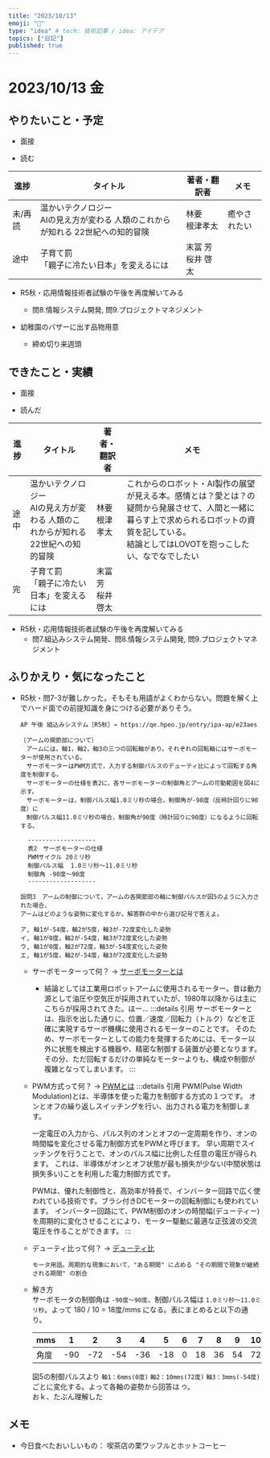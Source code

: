 ```yaml
---
title: "2023/10/13"
emoji: "💭"
type: "idea" # tech: 技術記事 / idea: アイデア
topics: ["日記"]
published: true
---
```


# 2023/10/13 金

## やりたいこと・予定

- 面接

- 読む

| 進捗 | タイトル | 著者・翻訳者 | メモ |
| ---- | ---- | ---- | ---- |
| 未/再読 | 温かいテクノロジー <br>AIの見え方が変わる 人類のこれからが知れる 22世紀への知的冒険 | 林要<br>根津孝太  | 癒やされたい |
| 途中 | 子育て罰 <br>「親子に冷たい日本」を変えるには| 末冨 芳 <br>桜井 啓太  |  |

- R5秋・応用情報技術者試験の午後を再度解いてみる
    - 問8.情報システム開発, 問9.プロジェクトマネジメント

- 幼稚園のバザーに出す品物用意
    - 締め切り来週頭

## できたこと・実績

- 面接

- 読んだ

| 進捗 | タイトル | 著者・翻訳者 | メモ |
| ---- | ---- | ---- | ---- |
| 途中 | 温かいテクノロジー <br>AIの見え方が変わる 人類のこれからが知れる 22世紀への知的冒険 | 林要<br>根津孝太  | これからのロボット・AI製作の展望が見える本。感情とは？愛とは？の疑問から発展させて、人間と一緒に暮らす上で求められるロボットの資質を記している。<br>結論としてはLOVOTを抱っこしたい、なでなでしたい |
| 完 | 子育て罰 <br>「親子に冷たい日本」を変えるには| 末冨 芳 <br>桜井 啓太  |  |

- R5秋・応用情報技術者試験の午後を再度解いてみる
    - 問7.組込みシステム開発、問8.情報システム開発, 問9.プロジェクトマネジメント

## ふりかえり・気になったこと

- R5秋・問7-3が難しかった。そもそも用語がよくわからない。問題を解く上でハード面での前提知識を身につける必要がありそう。

  ```
  AP 午後 組込みシステム［R5秋］→ https://qe.hpeo.jp/entry/ipa-ap/e23aes

  〔アームの関節部について〕
  　アームには，軸1，軸2，軸3の三つの回転軸があり，それぞれの回転軸にはサーボモーターが使用されている。
  　サーボモーターはPWM方式で，入力する制御パルスのデューティ比によって回転する角度を制御する。
  　サーボモーターの仕様を表2に，各サーボモーターの制御角とアームの可動範囲を図4に示す。
  　サーボモーターは，制御パルス幅1.0ミリ秒の場合，制御角が-90度（反時計回りに90度）に
  　制御パルス幅11.0ミリ秒の場合，制御角が90度（時計回りに90度）になるように回転する。

    -------------------
    表2　サーボモーターの仕様
    PWMサイクル	20ミリ秒
    制御パルス幅	1.0ミリ秒〜11.0ミリ秒
    制御角	-90度〜90度
    -------------------

  設問3　アームの制御について，アームの各関節部の軸に制御パルスが図5のように入力された場合，
  アームはどのような姿勢に変化するか。解答群の中から選び記号で答えよ。

  ア, 軸1が-54度，軸2が5度，軸3が-72度変化した姿勢
  イ, 軸1が0度，軸2が-54度，軸3が72度変化した姿勢
  ウ, 軸1が0度，軸2が72度，軸3が-54度変化した姿勢
  エ, 軸1が5度，軸2が-54度，軸3が72度変化した姿勢

  ```

  - サーボモーターって何？ → [サーボモーターとは](https://engineer.fabcross.jp/archeive/211111_servo.html)
    - 結論としては工業用ロボットアームに使用されるモーター。昔は動力源として油圧や空気圧が採用されていたが、1980年以降からは主にこちらが採用されてきた。ほー…
    :::details 引用
    サーボモーターとは、指示を出した通りに、位置／速度／回転力（トルク）などを正確に実現するサーボ機構に使用されるモーターのことです。
    そのため、サーボモーターとしての能力を発揮するためには、モーター以外に状態を検出する機器や、精密な制御する装置が必要となります。
    その分、ただ回転するだけの単純なモーターよりも、構成や制御が複雑となってしまいます。
    :::

  - PWM方式って何？ → [PWMとは](https://toshiba.semicon-storage.com/jp/semiconductor/knowledge/e-learning/brushless-motor/chapter3/what-pwm.html)
    :::details 引用
    PWM(Pulse Width Modulation)とは、半導体を使った電力を制御する方式の１つです。
    オンとオフの繰り返しスイッチングを行い、出力される電力を制御します。

    一定電圧の入力から、パルス列のオンとオフの一定周期を作り、オンの時間幅を変化させる電力制御方式をPWMと呼びます。
    早い周期でスイッチングを行うことで、オンのパルス幅に比例した任意の電圧が得られます。
    これは、半導体がオンとオフ状態が最も損失が少ない(中間状態は損失多い)ことを利用した電力制御方式です。

    PWMは、優れた制御性と、高効率が特長で、インバーター回路で広く使われている技術です。ブラシ付きDCモーターの回転制御にも使われています。
    インバーター回路にて、PWM制御のオンの時間幅(デューティー)を周期的に変化させることにより、モーター駆動に最適な正弦波の交流電圧を作ることができます。
    :::

  - デューティ比って何？ → [デューティ比](https://www.nidec.com/jp/technology/motor/glossary/item/duty#:~:text=%E5%91%A8%E6%9C%9F%E7%9A%84%E3%81%AA%E7%8F%BE%E8%B1%A1%E3%81%AB%E3%81%8A%E3%81%84%E3%81%A6,%E6%9C%9F%E9%96%93%22%20%E3%81%AE%E5%89%B2%E5%90%88%E3%81%A7%E3%81%82%E3%82%8B%E3%80%82)
    ```
    モータ用語。周期的な現象において、"ある期間" に占める "その期間で現象が継続される期間" の割合
    ```

  - 解き方<br>
  サーボモータの制御角は `-90度〜90度`、制御パルス幅は `1.0ミリ秒〜11.0ミリ秒`。よって 180 / 10 = 18度/mms になる。表にまとめると以下の通り。

    mms|1|2|3|4|5|6|7|8|9|10
    ---|---|---|---|---|---|---|---|---|---|---
    角度|-90|-72|-54|-36|-18|0|18|36|54|72

    図5の制御パルスより `軸1：6mms(0度)` `軸2：10mms(72度)` `軸3：3mms(-54度)` ごとに変化する。よって各軸の姿勢から回答は `ウ`。<br>
    おｋ、たぶん理解した


## メモ

- 今日食べたおいしいもの： 喫茶店の栗ワッフルとホットコーヒー

